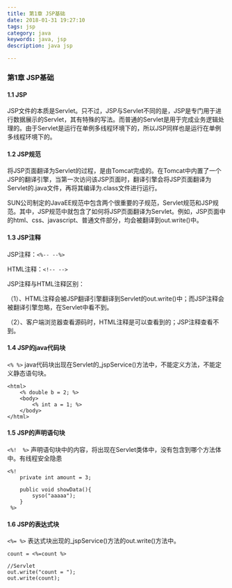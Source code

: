 ```yaml
---
title: 第1章 JSP基础
date: 2018-01-31 19:27:10
tags: jsp
category: java
keywords: java, jsp
description: java jsp

---
```


### 第1章 JSP基础

#### 1.1 JSP

JSP文件的本质是Servlet。只不过，JSP与Servlet不同的是，JSP是专门用于进行数据展示的Servlet，其有特殊的写法。而普通的Servlet是用于完成业务逻辑处理的。由于Servlet是运行在单例多线程环境下的，所以JSP同样也是运行在单例多线程环境下的。

#### 1.2 JSP规范

将JSP页面翻译为Servlet的过程，是由Tomcat完成的。在Tomcat中内置了一个JSP的翻译引擎，当第一次访问该JSP页面时，翻译引擎会将JSP页面翻译为Servlet的.java文件，再将其编译为.class文件进行运行。

SUN公司制定的JavaEE规范中包含两个很重要的子规范，Servlet规范和JSP规范。其中，JSP规范中就包含了如何将JSP页面翻译为Servlet。例如，JSP页面中的html、css、javascript、普通文件部分，均会被翻译到out.write()中。

#### 1.3 JSP注释

JSP注释：`<%-- --%>`

HTML注释：`<!-- -->`

JSP注释与HTML注释区别：

（1）、HTML注释会被JSP翻译引擎翻译到Servlet的out.write()中；而JSP注释会被翻译引擎忽略，在Servlet中看不到。

（2）、客户端浏览器查看源码时，HTML注释是可以查看到的；JSP注释查看不到。

#### 1.4 JSP的java代码块

`<% %>` java代码块出现在Servlet的_jspService()方法中，不能定义方法，不能定义静态语句块。

	<html>
		<% double b = 2; %>
		<body>
			<% int a = 1; %>
		</body>
	</html>

#### 1.5 JSP的声明语句块

`<%!  %>` 声明语句块中的内容，将出现在Servlet类体中，没有包含到哪个方法体中。有线程安全隐患

	<%! 
		private int amount = 3;
		
		public void showData(){
			syso("aaaaa");
		}
	 %>

#### 1.6 JSP的表达式块

`<%= %>` 表达式块出现的_jspService()方法的out.write()方法中。

	count = <%=count %>
	
	//Servlet
	out.write("count = ");
	out.write(count);